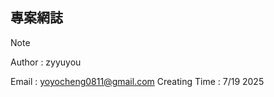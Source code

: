 ## 專案網誌

> [!NOTE]
> Author : zyyuyou
> 
> Email : yoyocheng0811@gmail.com
> Creating Time : 7/19 2025